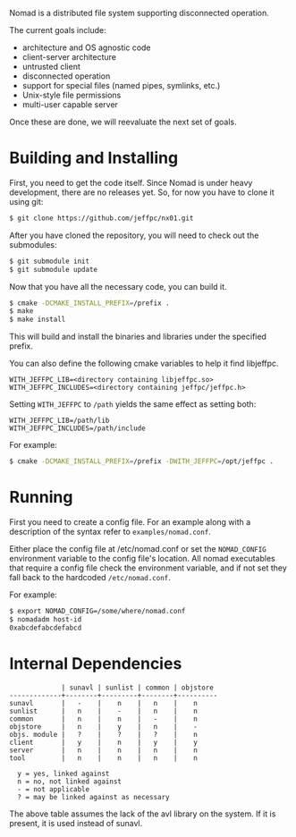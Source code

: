 Nomad is a distributed file system supporting disconnected operation.

The current goals include:
* architecture and OS agnostic code
* client-server architecture
* untrusted client
* disconnected operation
* support for special files (named pipes, symlinks, etc.)
* Unix-style file permissions
* multi-user capable server

Once these are done, we will reevaluate the next set of goals.


Building and Installing
=======================

First, you need to get the code itself.  Since Nomad is under heavy
development, there are no releases yet.  So, for now you have to clone it
using git:

```sh
$ git clone https://github.com/jeffpc/nx01.git
```

After you have cloned the repository, you will need to check out the
submodules:

```sh
$ git submodule init
$ git submodule update
```

Now that you have all the necessary code, you can build it.

```sh
$ cmake -DCMAKE_INSTALL_PREFIX=/prefix .
$ make
$ make install
```

This will build and install the binaries and libraries under the specified
prefix.

You can also define the following cmake variables to help it find libjeffpc.

	WITH_JEFFPC_LIB=<directory containing libjeffpc.so>
	WITH_JEFFPC_INCLUDES=<directory containing jeffpc/jeffpc.h>

Setting `WITH_JEFFPC` to `/path` yields the same effect as setting both:

	WITH_JEFFPC_LIB=/path/lib
	WITH_JEFFPC_INCLUDES=/path/include

For example:

```sh
$ cmake -DCMAKE_INSTALL_PREFIX=/prefix -DWITH_JEFFPC=/opt/jeffpc .
```


Running
=======

First you need to create a config file.  For an example along with a
description of the syntax refer to `examples/nomad.conf`.

Either place the config file at /etc/nomad.conf or set the `NOMAD_CONFIG`
environment variable to the config file's location.  All nomad executables
that require a config file check the environment variable, and if not set
they fall back to the hardcoded `/etc/nomad.conf`.

For example:

```sh
$ export NOMAD_CONFIG=/some/where/nomad.conf
$ nomadadm host-id
0xabcdefabcdefabcd
```


Internal Dependencies
=====================

```text
             | sunavl | sunlist | common | objstore 
-------------+--------+---------+--------+----------
sunavl       |   -    |    n    |   n    |    n     
sunlist      |   n    |    -    |   n    |    n     
common       |   n    |    n    |   -    |    n     
objstore     |   n    |    y    |   n    |    -     
objs. module |   ?    |    ?    |   ?    |    n     
client       |   y    |    n    |   y    |    y     
server       |   n    |    n    |   n    |    n     
tool         |   n    |    n    |   n    |    n     

  y = yes, linked against
  n = no, not linked against
  - = not applicable
  ? = may be linked against as necessary
```

The above table assumes the lack of the avl library on the system.
If it is present, it is used instead of sunavl.
